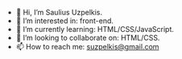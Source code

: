 - 👋 Hi, I’m Saulius Uzpelkis.
- 👀 I’m interested in: front-end.
- 🌱 I’m currently learning: HTML/CSS/JavaScript.
- 💞️ I’m looking to collaborate on: HTML/CSS.
- 📫 How to reach me: suzpelkis@gmail.com

<!---
sauliusfast/sauliusfast is a ✨ special ✨ repository because its `README.md` (this file) appears on your GitHub profile.
You can click the Preview link to take a look at your changes.
--->
